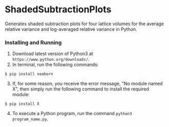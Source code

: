 # ShadedSubtractionPlots

Generates shaded subtraction plots for four lattice volumes for the average relative variance and log-averaged relative variance in Python. 

### Installing and Running 
1. Download latest version of Python3 at `https://www.python.org/downloads/`.
2. In terminal, run the following commands: 
```
$ pip install seaborn
```
3. If, for some reason, you receive the error message, "No module named X", then simply run the following command to install the required module:
```
$ pip install X
```
4. To execute a Python program, run the command `python3 program_name.py`.  
